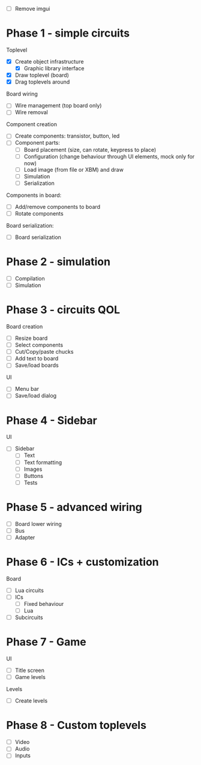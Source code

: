 - [ ] Remove imgui

# Phase 1 - simple circuits

Toplevel
- [x] Create object infrastructure
  - [x] Graphic library interface
- [x] Draw toplevel (board)
- [x] Drag toplevels around

Board wiring
- [ ] Wire management (top board only)
- [ ] Wire removal

Component creation
- [ ] Create components: transistor, button, led
- [ ] Component parts:
  - [ ] Board placement (size, can rotate, keypress to place)
  - [ ] Configuration (change behaviour through UI elements, mock only for now)
  - [ ] Load image (from file or XBM) and draw
  - [ ] Simulation
  - [ ] Serialization

Components in board:
- [ ] Add/remove components to board
- [ ] Rotate components

Board serialization:
- [ ] Board serialization

# Phase 2 - simulation

- [ ] Compilation
- [ ] Simulation

# Phase 3 - circuits QOL

Board creation
- [ ] Resize board
- [ ] Select components
- [ ] Cut/Copy/paste chucks
- [ ] Add text to board
- [ ] Save/load boards

UI
- [ ] Menu bar
- [ ] Save/load dialog

# Phase 4 - Sidebar

UI
- [ ] Sidebar
  - [ ] Text
  - [ ] Text formatting
  - [ ] Images
  - [ ] Buttons
  - [ ] Tests

# Phase 5 - advanced wiring

- [ ] Board lower wiring
- [ ] Bus
- [ ] Adapter

# Phase 6 - ICs + customization

Board
- [ ] Lua circuits
- [ ] ICs
  - [ ] Fixed behaviour
  - [ ] Lua
- [ ] Subcircuits

# Phase 7 - Game

UI
- [ ] Title screen
- [ ] Game levels

Levels
- [ ] Create levels

# Phase 8 - Custom toplevels

- [ ] Video
- [ ] Audio
- [ ] Inputs
